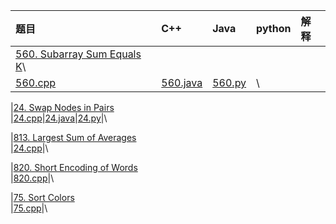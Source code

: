 |题目|C++|Java|python|解释|
| :---------- | :---------- | :---------- | :---------- | :----------
|[560. Subarray Sum Equals K](https://leetcode.com/problems/subarray-sum-equals-k/description/)\
|[560.cpp](/C++/560.cpp)|[560.java](/java/560.java)|[560.py](/py/560.py)|\

|[24. Swap Nodes in Pairs](https://leetcode.com/problems/swap-nodes-in-pairs/description/)\
|[24.cpp](/C++/24.cpp)|[24.java](/java/24.java)|[24.py](/py/24.py)|\

|[813. Largest Sum of Averages](https://leetcode.com/problems/largest-sum-of-averages/description/)\
|[24.cpp](/C++/813.cpp)|\

|[820. Short Encoding of Words](https://leetcode.com/problems/short-encoding-of-words/description/)\
|[820.cpp](/C++/820.cpp)|\

|[75. Sort Colors](https://leetcode.com/problems/sort-colors/description/)\
|[75.cpp](/C++/75.cpp)|\

